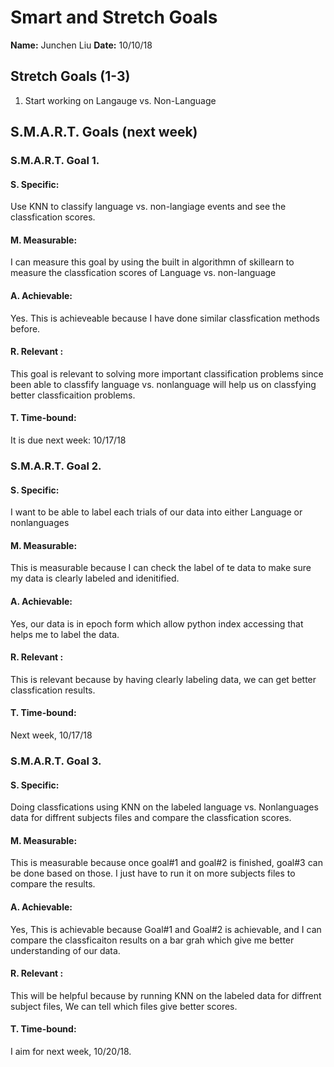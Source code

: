 # Smart and Stretch Goals

**Name:** Junchen Liu
**Date:** 10/10/18

## Stretch Goals (1-3)

1. Start working on Langauge vs. Non-Language


## S.M.A.R.T. Goals (next week)

### S.M.A.R.T. Goal 1.

#### S. Specific: 
Use KNN to classify language vs. non-langiage events and see the classfication scores.

#### M. Measurable: 
I can measure this goal by using the built in algorithmn of skillearn to measure the classfication scores of  Language vs. non-language

#### A. Achievable: 
Yes. This is achieveable because I have done similar classfication methods before.

#### R. Relevant :
This goal is relevant to solving more important classification problems since been able to classfify language vs. nonlanguage will help us on classfying better classficaition problems.

#### T. Time-bound: 
It is due next week: 10/17/18

### S.M.A.R.T. Goal 2.

#### S. Specific: 
I want to be able to label each trials of our data into either Language or nonlanguages

#### M. Measurable: 
This is measurable because I can check the label of te data to make sure my data is clearly labeled and idenitified.

#### A. Achievable: 
Yes, our data is in epoch form which allow python index accessing that helps me to label the data.

#### R. Relevant :
This is relevant because by having clearly labeling data, we can get better classfication results.

#### T. Time-bound: 
Next week, 10/17/18

### S.M.A.R.T. Goal 3.

#### S. Specific: 
Doing classfications using KNN on the labeled language vs. Nonlanguages data for diffrent subjects files and compare the classfication scores. 

#### M. Measurable: 
This is measurable because once goal#1 and goal#2 is finished, goal#3 can be done based on those. I just have to run it on more subjects files to compare the results.

#### A. Achievable: 
Yes, This is achievable because Goal#1 and Goal#2 is achievable, and I can compare the classficaiton results on a bar grah which give me better understanding of our data.

#### R. Relevant :
This will be helpful because by running KNN on the labeled data for diffrent subject files, We can tell which files give better scores.


#### T. Time-bound: 
I aim for next week, 10/20/18.


